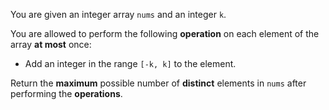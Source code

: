 You are given an integer array `nums` and an integer `k`.

You are allowed to perform the following **operation** on each element of the array **at most** once:

- Add an integer in the range `[-k, k]` to the element.

Return the **maximum** possible number of **distinct** elements in `nums` after performing the **operations**.
